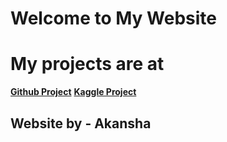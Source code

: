 # Welcome to My Website

# **My projects are at**
   [**Github Project**](https://github.com/Akansha-Jaisinghani)
   [**Kaggle Project**](:/https/www.kaggle.com/akansha25/kernels)
   
## Website by - Akansha


